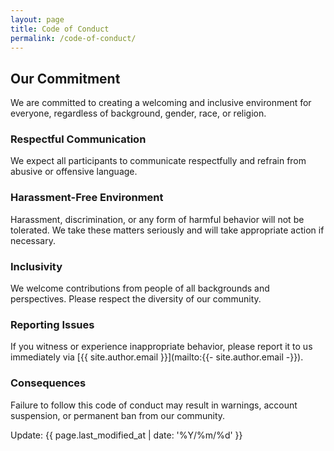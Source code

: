 ```yaml
---
layout: page
title: Code of Conduct
permalink: /code-of-conduct/
---
```


## Our Commitment

We are committed to creating a welcoming and inclusive environment for everyone, regardless of background, gender, race, or religion.

### Respectful Communication

We expect all participants to communicate respectfully and refrain from abusive or offensive language.

### Harassment-Free Environment

Harassment, discrimination, or any form of harmful behavior will not be tolerated. We take these matters seriously and will take appropriate action if necessary.

### Inclusivity

We welcome contributions from people of all backgrounds and perspectives. Please respect the diversity of our community.

### Reporting Issues

If you witness or experience inappropriate behavior, please report it to us immediately via [{{ site.author.email }}](mailto:{{- site.author.email -}}).

### Consequences

Failure to follow this code of conduct may result in warnings, account suspension, or permanent ban from our community.

<p>
  Update: <time datetime="{{ page.last_modified_at }}">{{ page.last_modified_at | date: '%Y/%m/%d' }}</time>
</p>
